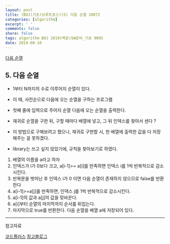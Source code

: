 ```yaml
---
layout: post
title: (BOJ)기초(브루트포스)(5) 다음 순열 10972
categories: [algorithm]
excerpt: ' '
comments: false
share: false
tags: algorithm BOJ 2019(백준)SW준비_기초 9095
date: 2019-08-10
---
```


[다음 순열](https://www.acmicpc.net/problem/10972)

## 5. 다음 순열

- 1부터 N까지의 수로 이루어지 순열이 있다.
- 이 때, 사전순으로 다음에 오는 순열을 구하는 프로그램

- 첫째 줄에 입력으로 주어지 순열 다음에 오는 순열을 출력한다.

- 재귀로 순열을 구한 뒤, 구할 때마다 배열에 넣고, 그 뒤 인덱스를 찾아서 센다 ?
- 이 방법으로 구해보려고 했으나, 재귀로 구현할 시, 한 배열에 출력한 값을 다 저장해주는 걸 못하겠다.

- library는 쓰고 싶지 않았기에, 규칙을 찾아보기로 하였다.

1. 배열의 이름을 a라고 하자
2. 인덱스가 i가 0보다 크고, a[i-1]>= a[i]를 만족하면 인덱스 i를 1씩 반복적으로 감소시킨다.
3. 반복문을 벗어난 후 인덱스 i가 0 이면 다음 순열이 존재하지 않으므로 false를 반환한다
4. a[i-1]>=a[j]를 만족하면, 인덱스 j를 1씩 반복적으로 감소시킨다.
5. a[i-1]의 값과 a[j]의 값을 맞바꾼다.
6. a[i]부터 순열의 마지막까지 순서를 뒤집는다.
7. 마지막으로 true를 반환한다. 다음 순열을 배열 a에 저장되어 있다.

---

참고자료

[코드플러스](https://code.plus/course/32)
[참고블로그](https://rebas.kr/666)
